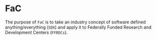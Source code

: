 # FaC
The purpose of `FaC` is to take an industry concept of software defined anything/everything (`SDX`) and apply it to Federally Funded Research and Development Centers (`FFRDCs`).
